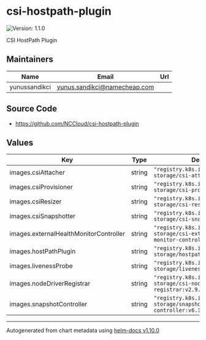# csi-hostpath-plugin

![Version: 1.1.0](https://img.shields.io/badge/Version-1.1.0-informational?style=flat-square)

CSI HostPath Plugin

## Maintainers

| Name | Email | Url |
| ---- | ------ | --- |
| yunussandikci | <yunus.sandikci@namecheap.com> |  |

## Source Code

* <https://github.com/NCCloud/csi-hostpath-plugin>

## Values

| Key | Type | Default | Description |
|-----|------|---------|-------------|
| images.csiAttacher | string | `"registry.k8s.io/sig-storage/csi-attacher:v4.4.3"` |  |
| images.csiProvisioner | string | `"registry.k8s.io/sig-storage/csi-provisioner:v3.6.3"` |  |
| images.csiResizer | string | `"registry.k8s.io/sig-storage/csi-resizer:v1.9.3"` |  |
| images.csiSnapshotter | string | `"registry.k8s.io/sig-storage/csi-snapshotter:v6.3.3"` |  |
| images.externalHealthMonitorController | string | `"registry.k8s.io/sig-storage/csi-external-health-monitor-controller:v0.10.0"` |  |
| images.hostPathPlugin | string | `"registry.k8s.io/sig-storage/hostpathplugin:v1.12.1"` |  |
| images.livenessProbe | string | `"registry.k8s.io/sig-storage/livenessprobe:v2.11.0"` |  |
| images.nodeDriverRegistrar | string | `"registry.k8s.io/sig-storage/csi-node-driver-registrar:v2.9.3"` |  |
| images.snapshotController | string | `"registry.k8s.io/sig-storage/snapshot-controller:v6.3.1"` |  |

----------------------------------------------
Autogenerated from chart metadata using [helm-docs v1.10.0](https://github.com/norwoodj/helm-docs/releases/v1.10.0)
